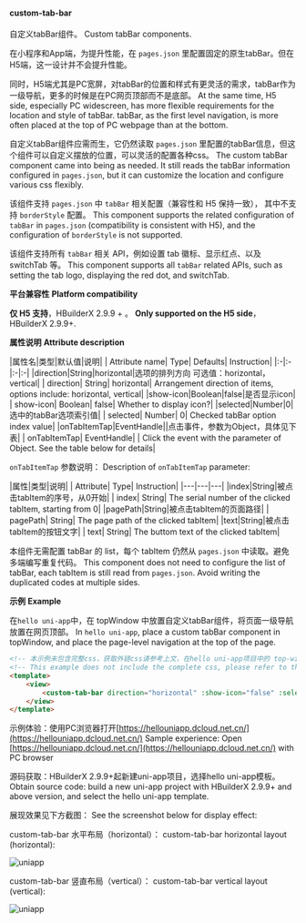 #### custom-tab-bar

自定义tabBar组件。
Custom tabBar components.

在小程序和App端，为提升性能，在 `pages.json` 里配置固定的原生tabBar。但在H5端，这一设计并不会提升性能。

同时，H5端尤其是PC宽屏，对tabBar的位置和样式有更灵活的需求，tabBar作为一级导航，更多的时候是在PC网页顶部而不是底部。
At the same time, H5 side, especially PC widescreen, has more flexible requirements for the location and style of tabBar. tabBar, as the first level navigation, is more often placed at the top of PC webpage than at the bottom.

自定义tabBar组件应需而生，它仍然读取 `pages.json` 里配置的tabBar信息，但这个组件可以自定义摆放的位置，可以灵活的配置各种css。
The custom tabBar component came into being as needed. It still reads the tabBar information configured in `pages.json`, but it can customize the location and configure various css flexibly.

该组件支持 ``pages.json`` 中 ``tabBar`` 相关配置（兼容性和 H5 保持一致）， 其中不支持 ``borderStyle`` 配置。
This component supports the related configuration of `tabBar` in `pages.json` (compatibility is consistent with H5), and the configuration of `borderStyle` is not supported.

该组件支持所有 ``tabBar`` 相关 API，例如设置 tab 徽标、显示红点、以及 switchTab 等。
This component supports all `tabBar` related APIs, such as setting the tab logo, displaying the red dot, and switchTab.

**平台兼容性**
**Platform compatibility**

__仅 H5 支持__，HBuilderX 2.9.9 + 。
__Only supported on the H5 side__，HBuilderX 2.9.9+.

**属性说明**
**Attribute description**

|属性名|类型|默认值|说明|
| Attribute name| Type| Defaults| Instruction|
|:-|:-|:-|:-|
|direction|String|horizontal|选项的排列方向 可选值：horizontal，vertical|
| direction| String| horizontal| Arrangement direction of items, options include: horizontal, vertical|
|show-icon|Boolean|false|是否显示icon|
| show-icon| Boolean| false| Whether to display icon?|
|selected|Number|0|选中的tabBar选项索引值|
| selected| Number| 0| Checked tabBar option index value|
|onTabItemTap|EventHandle||点击事件，参数为Object，具体见下表|
| onTabItemTap| EventHandle| | Click the event with the parameter of Object. See the table below for details|

``onTabItemTap`` 参数说明：
Description of `onTabItemTap` parameter:

|属性|类型|说明|
| Attribute| Type| Instruction|
|---|---|---|
|index|String|被点击tabItem的序号，从0开始|
| index| String| The serial number of the clicked tabItem, starting from 0|
|pagePath|String|被点击tabItem的页面路径|
| pagePath| String| The page path of the clicked tabItem|
|text|String|被点击tabItem的按钮文字|
| text| String| The buttom text of the clicked tabItem|

本组件无需配置 tabBar 的 list，每个 tabItem 仍然从 `pages.json` 中读取。避免多端编写重复代码。
This component does not need to configure the list of tabBar, each tabItem is still read from `pages.json`. Avoid writing the duplicated codes at multiple sides.

**示例**
**Example**

在`hello uni-app`中，在 topWindow 中放置自定义tabBar组件，将页面一级导航放置在网页顶部。
In `hello uni-app`, place a custom tabBar component in topWindow, and place the page-level navigation at the top of the page.

```html
<!-- 本示例未包含完整css，获取外链css请参考上文，在hello uni-app项目中的 top-window 查看 -->
<!-- This example does not include the complete css, please refer to the above to obtain the external css. View it in the top-window of hello uni-app project -->
<template>
    <view>
        <custom-tab-bar direction="horizontal" :show-icon="false" :selected="selected" @onTabItemTap="onTabItemTap" />
    </view>
</template>
```

示例体验：使用PC浏览器打开[https://hellouniapp.dcloud.net.cn/](https://hellouniapp.dcloud.net.cn/)
Sample experience: Open [https://hellouniapp.dcloud.net.cn/](https://hellouniapp.dcloud.net.cn/) with PC browser

源码获取：HBuilderX 2.9.9+起新建uni-app项目，选择hello uni-app模板。
Obtain source code: build a new uni-app project with HBuilderX 2.9.9+ and above version, and select the hello uni-app template.

展现效果见下方截图：
See the screenshot below for display effect:

custom-tab-bar 水平布局（horizontal）：
custom-tab-bar horizontal layout (horizontal):

![uniapp](https://bjetxgzv.cdn.bspapp.com/VKCEYUGU-dc-site/5dc930c0-2580-11eb-8a36-ebb87efcf8c0.png)

custom-tab-bar 竖直布局（vertical）：
custom-tab-bar vertical layout (vertical):

![uniapp](https://bjetxgzv.cdn.bspapp.com/VKCEYUGU-dc-site/b3b68450-2595-11eb-880a-0db19f4f74bb.png)
